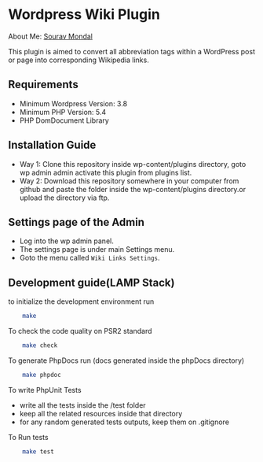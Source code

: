 Wordpress Wiki Plugin
======================
About Me: [Sourav Mondal]<a></a>

  [Sourav Mondal]: http://souravmondal.co.in/resume


This plugin is aimed to convert all abbreviation tags within a WordPress
post or page into corresponding Wikipedia links.

Requirements
------------

-   Minimum Wordpress Version: 3.8
-   Minimum PHP Version: 5.4
-   PHP DomDocument Library

Installation Guide
------------------

 - Way 1: Clone this repository inside wp-content/plugins directory, goto wp admin admin activate this plugin from plugins list.
 - Way 2: Download this repository somewhere in your computer from github and paste the folder inside the wp-content/plugins directory.or upload the directory via ftp.


Settings page of the Admin
------------------

 - Log into the wp admin panel.
 - The settings page is under main Settings menu.
 - Goto the menu called `Wiki Links Settings`.

Development guide(LAMP Stack)
------------------

to initialize the development environment run
```bash
    make
```

To check the code quality on PSR2 standard
```bash
    make check
```

To generate PhpDocs run (docs generated inside the phpDocs directory)

```bash
    make phpdoc
```

To write PhpUnit Tests

 - write all the tests inside the /test folder
 - keep all the related resources inside that directory
 - for any random generated tests outputs, keep them on .gitignore

To Run tests

```bash
    make test
```
